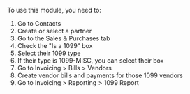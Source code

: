 To use this module, you need to:

1.  Go to Contacts
2.  Create or select a partner
3.  Go to the Sales & Purchases tab
4.  Check the "Is a 1099" box
5.  Select their 1099 type
6.  If their type is 1099-MISC, you can select their box
7.  Go to Invoicing \> Bills \> Vendors
8.  Create vendor bills and payments for those 1099 vendors
9.  Go to Invoicing \> Reporting \> 1099 Report
